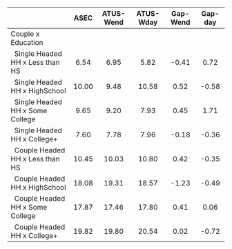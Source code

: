
|                      |         ASEC |    ATUS-Wend |    ATUS-Wday |     Gap-Wend |      Gap-day |
| -------------------- | :----------: | :----------: | :----------: | :----------: | :----------: |
| Couple x Education   |              |              |              |              |              |
| &nbsp;&nbsp;Single Headed HH x Less than HS |         6.54 |         6.95 |         5.82 |        -0.41 |         0.72 |
| &nbsp;&nbsp;Single Headed HH x HighSchool |        10.00 |         9.48 |        10.58 |         0.52 |        -0.58 |
| &nbsp;&nbsp;Single Headed HH x Some College |         9.65 |         9.20 |         7.93 |         0.45 |         1.71 |
| &nbsp;&nbsp;Single Headed HH x College+ |         7.60 |         7.78 |         7.96 |        -0.18 |        -0.36 |
| &nbsp;&nbsp;Couple Headed HH x Less than HS |        10.45 |        10.03 |        10.80 |         0.42 |        -0.35 |
| &nbsp;&nbsp;Couple Headed HH x HighSchool |        18.08 |        19.31 |        18.57 |        -1.23 |        -0.49 |
| &nbsp;&nbsp;Couple Headed HH x Some College |        17.87 |        17.46 |        17.80 |         0.41 |         0.06 |
| &nbsp;&nbsp;Couple Headed HH x College+ |        19.82 |        19.80 |        20.54 |         0.02 |        -0.72 |

